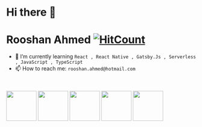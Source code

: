 # Hi there 👋
# Rooshan Ahmed [![HitCount](http://hits.dwyl.com/rooshanahmed/rooshanahmed.svg)](http://hits.dwyl.com/rooshanahmed/rooshanahmed)


- 🌱 I’m currently learning `React , React Native , Gatsby.Js , Serverless , JavaScript , TypeScript`
- 📫 How to reach me: `rooshan.ahmed@hotmail.com`

<br />

<img src="https://upload.wikimedia.org/wikipedia/commons/thumb/d/d5/Rust_programming_language_black_logo.svg/1200px-Rust_programming_language_black_logo.svg.png" width="80" /> <img src="https://upload.wikimedia.org/wikipedia/commons/thumb/c/c3/Python-logo-notext.svg/1200px-Python-logo-notext.svg.png" width="80" /> <img src="https://upload.wikimedia.org/wikipedia/commons/thumb/6/6a/JavaScript-logo.png/768px-JavaScript-logo.png" width="80" /> <img src="https://upload.wikimedia.org/wikipedia/commons/thumb/4/4c/Typescript_logo_2020.svg/1024px-Typescript_logo_2020.svg.png" width="80" /> <img src="https://cdn4.iconfinder.com/data/icons/logos-3/600/React.js_logo-512.png" width="80" />

